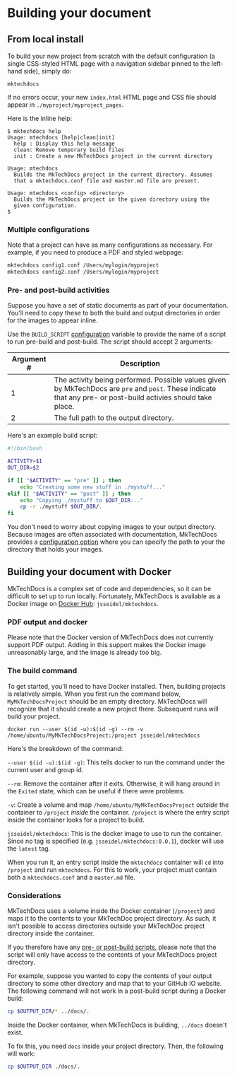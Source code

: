 # Building your document

## From local install

To build your new project from scratch with the default configuration (a single CSS-styled HTML page with a navigation sidebar pinned to the left-hand side), simply do:

``` {.bash}
mktechdocs
```

If no errors occur, your new `index.html` HTML page and CSS file should appear in `./myproject/myproject_pages`.

Here is the inline help:

```
$ mktechdocs help
Usage: mtechdocs [help|clean|init]
  help : Display this help message
  clean: Remove temporary build files
  init : Create a new MkTechDocs project in the current directory

Usage: mtechdocs
  Builds the MkTechDocs project in the current directory. Assumes
  that a mktechdocs.conf file and master.md file are present.

Usage: mtechdocs <config> <directory>
  Builds the MkTechDocs project in the given directory using the
  given configuration.
$
```

### Multiple configurations

Note that a project can have as many configurations as necessary. For example, if you need to produce a PDF and styled webpage:

```bash
mktechdocs config1.conf /Users/mylogin/myproject
mktechdocs config2.conf /Users/mylogin/myproject
```

### Pre- and post-build activities

Suppose you have a set of static documents as part of your documentation. You'll need to copy these to both the build and output directories in order for the images to appear inline.

Use the `BUILD_SCRIPT` [configuration](configuration.html#advanced-configuration) variable to provide the name of a script to run pre-build and post-build. The script should accept 2 arguments:

|Argument #|Description                                     |
|----------|------------------------------------------------|
|1|The activity being performed. Possible values given by MkTechDocs are `pre` and `post`. These indicate that any pre- or post-build activies should take place.|
|2|The full path to the output directory.|

Here's an example build script:

```bash
#!/bin/bash

ACTIVITY=$1
OUT_DIR=$2

if [[ "$ACTIVITY" == "pre" ]] ; then
	echo "Creating some new stuff in ./mystuff..."
elif [[ "$ACTIVITY" == "post" ]] ; then
	echo "Copying ./mystuff to $OUT_DIR..."
	cp -r ./mystuff $OUT_DIR/.
fi
```

You don't need to worry about copying images to your output directory. Because images are often associated with documentation, MkTechDocs provides a [configuration option](configuration-options.html#simple-configuration) where you can specify the path to your the directory that holds your images.

## Building your document with Docker

MkTechDocs is a complex set of code and dependencies, so it can be difficult to
set up to run locally. Fortunately, MkTechDocs is available as a Docker image on
[Docker Hub](https://hub.docker.com/r/jsseidel/mktechdocs/):
`jsseidel/mktechdocs`.

### PDF output and docker

Please note that the Docker version of MkTechDocs does not currently support PDF
output. Adding in this support makes the Docker image unreasonably large, and
the image is already too big. 

### The build command

To get started, you'll need to have Docker installed. Then, building projects
is relatively simple. When you first run the command below,
`MyMkTechDocsProject` should be an empty directory. MkTechDocs will recognize
that it should create a new project there. Subsequent runs will build your
project.

```
docker run --user $(id -u):$(id -g) --rm -v /home/ubuntu/MyMkTechDocsProject:/project jsseidel/mktechdocs
```

Here's the breakdown of the command:

`--user $(id -u):$(id -g)`: This tells docker to run the command under the
current user and group id.

`--rm`: Remove the container after it exits. Otherwise, it will hang around in
the `Exited` state, which can be useful if there were problems.

`-v`: Create a volume and map `/home/ubuntu/MyMkTechDocsProject` _outside_ the
container to `/project` _inside_ the container. `/project` is where the entry
script inside the container looks for a project to build.

`jsseidel/mktechdocs`: This is the docker image to use to run the container.
Since no tag is specified (e.g. `jsseidel/mktechdocs:0.0.1`), docker will use
the `latest` tag.

When you run it, an entry script inside the `mktechdocs` container will `cd`
into `/project` and run `mktechdocs`. For this to work, your project must
contain both a `mktechdocs.conf` and a `master.md` file.

### Considerations

MkTechDocs uses a volume inside the Docker container (`/project`) and maps it to
the contents to your MkTechDoc project directory. As such, it isn't possible to
access directories outside your MkTechDoc project directory inside the
container.

If you therefore have any [pre- or post-build
scripts](https://att.github.io/MkTechDocs/#pre--and-post-build-activities),
please note that the script will only have access to the contents of your
MkTechDocs project directory.

For example, suppose you wanted to copy the contents of your output directory to
some other directory and map that to your GitHub IO website. The following
command will not work in a post-build script during a Docker build:

```bash
cp $OUTPUT_DIR/* ../docs/.
```

Inside the Docker container, when MkTechDocs is building, `../docs` doesn't
exist.

To fix this, you need `docs` inside your project directory. Then, the following
will work:

```bash
cp $OUTPUT_DIR ./docs/.
```


